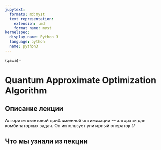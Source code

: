 ```yaml
---
jupytext:
  formats: md:myst
  text_representation:
    extension: .md
    format_name: myst
kernelspec:
  display_name: Python 3
  language: python
  name: python3
---
```


(qaoa)=

# Quantum Approximate Optimization Algorithm

## Описание лекции

<!-- todo: написать, если нужно -->

Алгоритм квантовой приближенной оптимизации -– алгоритм для комбинаторных задач. Он использует унитарный оператор $U$

## Что мы узнали из лекции

<!-- todo: дописать -->
